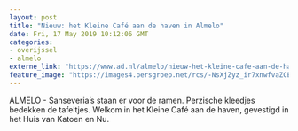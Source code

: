 ```yaml
---
layout: post
title: "Nieuw: het Kleine Café aan de haven in Almelo"
date: Fri, 17 May 2019 10:12:06 GMT
categories: 
- overijssel 
- almelo 
externe_link: "https://www.ad.nl/almelo/nieuw-het-kleine-cafe-aan-de-haven-in-almelo~a12d64e8/"
feature_image: "https://images4.persgroep.net/rcs/-NsXjZyz_ir7xnwfvaZCExoWoes/diocontent/148446649/_fitwidth/400/?appId=21791a8992982cd8da851550a453bd7f&quality=0.7"
---
```


ALMELO - Sanseveria’s staan er voor de ramen. Perzische kleedjes bedekken de tafeltjes. Welkom in het Kleine Café aan de haven, gevestigd in het Huis van Katoen en Nu.
